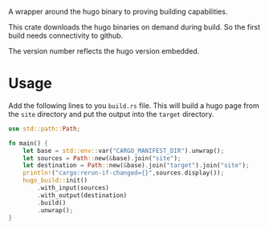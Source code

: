 A wrapper around the hugo binary to proving building capabilities.

This crate downloads the hugo binaries on demand during build. So the first build needs connectivity to github.

The version number reflects the hugo version embedded.

# Usage

Add the following lines to you `build.rs` file.
This will build a hugo page from the `site` directory and put the output into the `target` directory.

```rust
use std::path::Path;

fn main() {
    let base = std::env::var("CARGO_MANIFEST_DIR").unwrap();
    let sources = Path::new(&base).join("site");
    let destination = Path::new(&base).join("target").join("site");
    println!("cargo:rerun-if-changed={}",sources.display());
    hugo_build::init()
        .with_input(sources)
        .with_output(destination)
        .build()
        .unwrap();
}
```